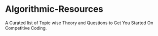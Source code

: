 # Algorithmic-Resources
A Curated list of Topic wise Theory and Questions to Get You Started On Competitive Coding.
